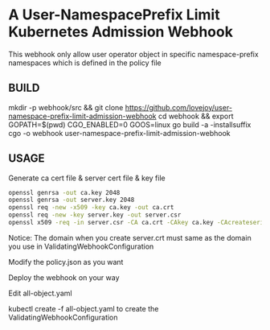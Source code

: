 # A User-NamespacePrefix Limit Kubernetes Admission Webhook

This webhook only allow user operator object in specific namespace-prefix namespaces which is defined in the policy file


## BUILD
mkdir -p webhook/src && git clone https://github.com/lovejoy/user-namespace-prefix-limit-admission-webhook
cd webhook  && export GOPATH=$(pwd)
CGO_ENABLED=0 GOOS=linux go build  -a -installsuffix cgo -o webhook  user-namespace-prefix-limit-admission-webhook


## USAGE

Generate ca cert file & server cert file & key file

```bash
openssl genrsa -out ca.key 2048
openssl genrsa -out server.key 2048
openssl req -new -x509 -key ca.key -out ca.crt
openssl req -new -key server.key -out server.csr
openssl x509 -req -in server.csr -CA ca.crt -CAkey ca.key -CAcreateserial -out server.crt
```

Notice: The domain when you create server.crt must same as the domain you use in ValidatingWebhookConfiguration

Modify the policy.json as you want 

Deploy the webhook on your way

Edit all-object.yaml

kubectl create -f all-object.yaml to create the  ValidatingWebhookConfiguration 

